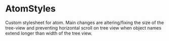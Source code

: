 # AtomStyles
Custom stylesheet for atom. Main changes are altering/fixing the size of the tree-view and preventing horizontal scroll on tree view when object names extend longer than width of the tree view.
